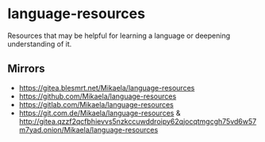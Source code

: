 # language-resources

Resources that may be helpful for learning a language or deepening
understanding of it.

## Mirrors

* https://gitea.blesmrt.net/Mikaela/language-resources
* https://github.com/Mikaela/language-resources
* https://gitlab.com/Mikaela/language-resources
* https://git.com.de/Mikaela/language-resources & http://gitea.qzzf2qcfbhievvs5nzkccuwddroipy62qjocqtmgcgh75vd6w57m7yad.onion/Mikaela/language-resources
